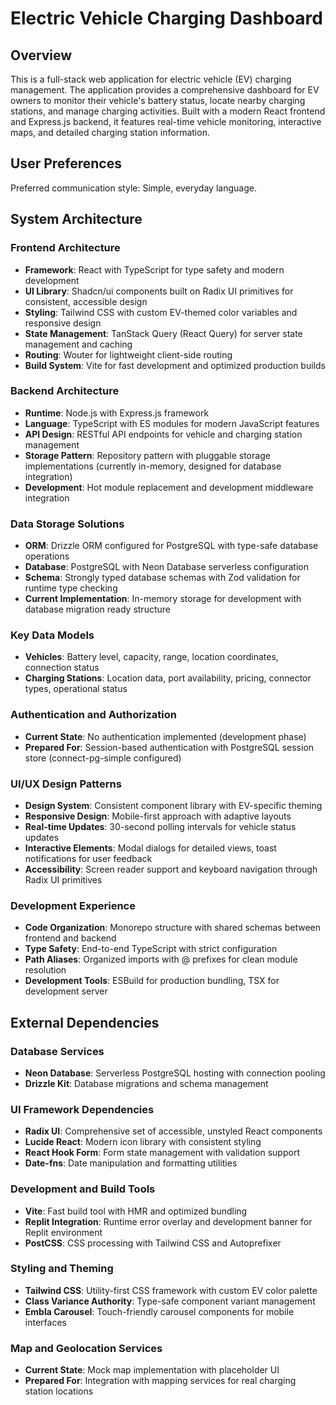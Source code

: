 # Electric Vehicle Charging Dashboard

## Overview

This is a full-stack web application for electric vehicle (EV) charging management. The application provides a comprehensive dashboard for EV owners to monitor their vehicle's battery status, locate nearby charging stations, and manage charging activities. Built with a modern React frontend and Express.js backend, it features real-time vehicle monitoring, interactive maps, and detailed charging station information.

## User Preferences

Preferred communication style: Simple, everyday language.

## System Architecture

### Frontend Architecture
- **Framework**: React with TypeScript for type safety and modern development
- **UI Library**: Shadcn/ui components built on Radix UI primitives for consistent, accessible design
- **Styling**: Tailwind CSS with custom EV-themed color variables and responsive design
- **State Management**: TanStack Query (React Query) for server state management and caching
- **Routing**: Wouter for lightweight client-side routing
- **Build System**: Vite for fast development and optimized production builds

### Backend Architecture
- **Runtime**: Node.js with Express.js framework
- **Language**: TypeScript with ES modules for modern JavaScript features
- **API Design**: RESTful API endpoints for vehicle and charging station management
- **Storage Pattern**: Repository pattern with pluggable storage implementations (currently in-memory, designed for database integration)
- **Development**: Hot module replacement and development middleware integration

### Data Storage Solutions
- **ORM**: Drizzle ORM configured for PostgreSQL with type-safe database operations
- **Database**: PostgreSQL with Neon Database serverless configuration
- **Schema**: Strongly typed database schemas with Zod validation for runtime type checking
- **Current Implementation**: In-memory storage for development with database migration ready structure

### Key Data Models
- **Vehicles**: Battery level, capacity, range, location coordinates, connection status
- **Charging Stations**: Location data, port availability, pricing, connector types, operational status

### Authentication and Authorization
- **Current State**: No authentication implemented (development phase)
- **Prepared For**: Session-based authentication with PostgreSQL session store (connect-pg-simple configured)

### UI/UX Design Patterns
- **Design System**: Consistent component library with EV-specific theming
- **Responsive Design**: Mobile-first approach with adaptive layouts
- **Real-time Updates**: 30-second polling intervals for vehicle status updates
- **Interactive Elements**: Modal dialogs for detailed views, toast notifications for user feedback
- **Accessibility**: Screen reader support and keyboard navigation through Radix UI primitives

### Development Experience
- **Code Organization**: Monorepo structure with shared schemas between frontend and backend
- **Type Safety**: End-to-end TypeScript with strict configuration
- **Path Aliases**: Organized imports with @ prefixes for clean module resolution
- **Development Tools**: ESBuild for production bundling, TSX for development server

## External Dependencies

### Database Services
- **Neon Database**: Serverless PostgreSQL hosting with connection pooling
- **Drizzle Kit**: Database migrations and schema management

### UI Framework Dependencies
- **Radix UI**: Comprehensive set of accessible, unstyled React components
- **Lucide React**: Modern icon library with consistent styling
- **React Hook Form**: Form state management with validation support
- **Date-fns**: Date manipulation and formatting utilities

### Development and Build Tools
- **Vite**: Fast build tool with HMR and optimized bundling
- **Replit Integration**: Runtime error overlay and development banner for Replit environment
- **PostCSS**: CSS processing with Tailwind CSS and Autoprefixer

### Styling and Theming
- **Tailwind CSS**: Utility-first CSS framework with custom EV color palette
- **Class Variance Authority**: Type-safe component variant management
- **Embla Carousel**: Touch-friendly carousel components for mobile interfaces

### Map and Geolocation Services
- **Current State**: Mock map implementation with placeholder UI
- **Prepared For**: Integration with mapping services for real charging station locations